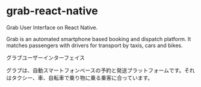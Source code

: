 # grab-react-native
Grab User Interface on React Native.

Grab is an automated smartphone based booking and dispatch platform. It matches passengers with drivers for transport by taxis, cars and bikes.



グラブユーザーインターフェイス

グラブは、自動スマートフォンベースの予約と発送プラットフォームです。それはタクシー、車、自転車で乗り物に乗る乗客に合っています。
